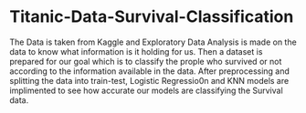 # Titanic-Data-Survival-Classification

The Data is taken from Kaggle and Exploratory Data Analysis is made on the data to know what information is it holding for us.
Then a dataset is prepared for our goal which is to classify the prople who survived or not according to the information available in the data.
After preprocessing and splitting the data into train-test, Logistic Regressio0n and KNN models are implimented to see how accurate our models are classifying the Survival data.
